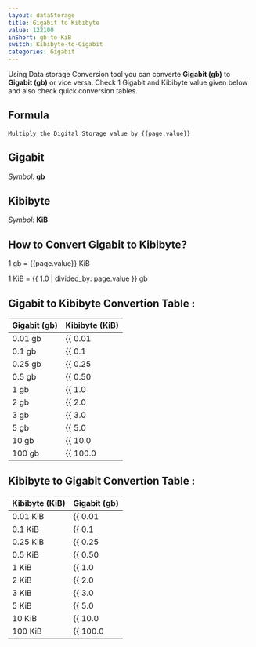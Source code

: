 ```yaml
---
layout: dataStorage
title: Gigabit to Kibibyte
value: 122100
inShort: gb-to-KiB
switch: Kibibyte-to-Gigabit
categories: Gigabit
---
```


Using Data storage Conversion tool you can converte **Gigabit (gb)** to **Gigabit (gb)** or vice versa. Check 1 Gigabit and Kibibyte value given below and also check quick conversion tables.

## Formula
`Multiply the Digital Storage value by {{page.value}}`

## Gigabit
*Symbol:* **gb**

## Kibibyte
*Symbol:* **KiB**

## How to Convert Gigabit to Kibibyte?

1 gb = {{page.value}} KiB

1 KiB = {{ 1.0 | divided_by: page.value }} gb


## Gigabit to Kibibyte Convertion Table :

| Gigabit (gb) | Kibibyte (KiB) |
| ---- | ---- |
| 0.01 gb | {{ 0.01 | times: page.value }} KiB |
| 0.1 gb | {{ 0.1 | times: page.value }} KiB |
| 0.25 gb | {{ 0.25 | times: page.value }} KiB |
| 0.5 gb | {{ 0.50 | times: page.value }} KiB |
| 1 gb | {{ 1.0 | times: page.value }} KiB |
| 2 gb | {{ 2.0 | times: page.value }} KiB |
| 3 gb | {{ 3.0 | times: page.value }} KiB |
| 5 gb | {{ 5.0 | times: page.value }} KiB |
| 10 gb | {{ 10.0 | times: page.value }} KiB |
| 100 gb | {{ 100.0 | times: page.value }} KiB |

## Kibibyte to Gigabit Convertion Table :

| Kibibyte (KiB) | Gigabit (gb) |
| ---- | ---- |
| 0.01 KiB | {{ 0.01 | divided_by: page.value }} gb |
| 0.1 KiB | {{ 0.1 | divided_by: page.value }} gb |
| 0.25 KiB | {{ 0.25 | divided_by: page.value }} gb |
| 0.5 KiB | {{ 0.50 | divided_by: page.value }} gb |
| 1 KiB | {{ 1.0 | divided_by: page.value }} gb |
| 2 KiB | {{ 2.0 | divided_by: page.value }} gb |
| 3 KiB | {{ 3.0 | divided_by: page.value }} gb |
| 5 KiB | {{ 5.0 | divided_by: page.value }} gb |
| 10 KiB | {{ 10.0 | divided_by: page.value }} gb |
| 100 KiB | {{ 100.0 | divided_by: page.value }} gb |


<script>
document.getElementById('selectInput')[10].selected = true
document.getElementById('selectOutput')[5].selected = true
</script>
